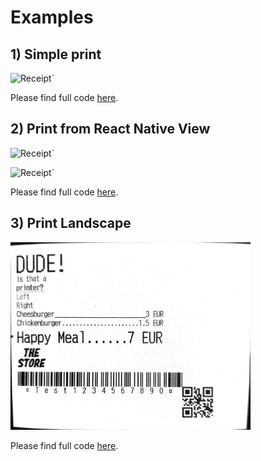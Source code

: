 # Examples


## 1) Simple print

<img src="./assets/quickprint.png"
     alt="Receipt`"
     height="300"
/>

Please find full code [here](https://github.com/tr3v3r/react-native-esc-pos-printer/tree/main/package/example/src/screens/SimplePrint.tsx).

## 2) Print from React Native View

<img src="./assets/viewShotCode.jpg"
     alt="Receipt`"
     width="300"
/>

<img src="./assets/viewShotResult.jpg"
     alt="Receipt`"
     height="300"
/>

Please find full code [here](https://github.com/tr3v3r/react-native-esc-pos-printer/tree/main/package/example/src/screens/PrintFromView.tsx).


## 3) Print Landscape

<img src="./assets/receiptLandscape.jpg"
     alt="Receipt Landscape`"
     height="300"
/>

Please find full code [here](https://github.com/tr3v3r/react-native-esc-pos-printer/tree/main/package/example/src/screens/LandscapePrint.tsx).
